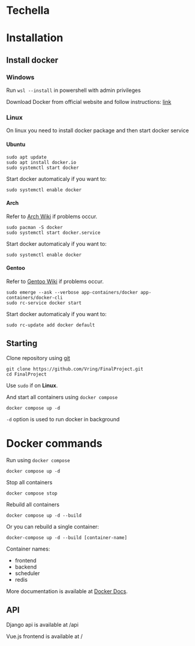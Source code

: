 # Techella

# Installation

## Install docker
### Windows
Run ```wsl --install``` in powershell with admin privileges

Download Docker from official website and follow instructions: [link](https://docs.docker.com/desktop/windows/install/)

### Linux
On linux you need to install docker package and then start docker service
#### Ubuntu
```
sudo apt update
sudo apt install docker.io
sudo systemctl start docker
```
Start docker automaticaly if you want to:
```
sudo systemctl enable docker
````

#### Arch
Refer to [Arch Wiki](https://wiki.archlinux.org/title/Docker) if problems occur.
```
sudo pacman -S docker
sudo systemctl start docker.service
```
Start docker automaticaly if you want to:
```
sudo systemctl enable docker
````

#### Gentoo
Refer to [Gentoo Wiki](https://wiki.gentoo.org/wiki/Docker#Installation) if problems occur.
```
sudo emerge --ask --verbose app-containers/docker app-containers/docker-cli
sudo rc-service docker start
```
Start docker automaticaly if you want to:
```
sudo rc-update add docker default
```

## Starting
Clone repository using [git](https://git-scm.com/book/en/v2/Getting-Started-Installing-Git)
```
git clone https://github.com/Vring/FinalProject.git
cd FinalProject
```
Use ```sudo``` if on **Linux**.

And start all containers using ```docker compose```
```
docker compose up -d
```
```-d``` option is used to run docker in background

# Docker commands
Run using ```docker compose```
```
docker compose up -d
```

Stop all containers
```
docker compose stop
```

Rebuild all containers
```
docker compose up -d --build
```

Or you can rebuild a single container:
```
docker-compose up -d --build [container-name]
```
Container names:
  - frontend
  - backend
  - scheduler
  - redis

More documentation is available at [Docker Docs](https://docs.docker.com/compose/).

## API
Django api is available at /api

Vue.js frontend is available at /
